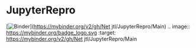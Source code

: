 # JupyterRepro
[![Binder](https://mybinder.org/badge_logo.svg)](https://mybinder.org/v2/gh/Net jtl/JupyterRepro/Main)
.. image:: https://mybinder.org/badge_logo.svg
 :target: https://mybinder.org/v2/gh/Net jtl/JupyterRepro/Main
